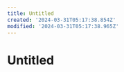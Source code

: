 ```yaml
---
title: Untitled
created: '2024-03-31T05:17:38.854Z'
modified: '2024-03-31T05:17:38.965Z'
---
```


# Untitled
